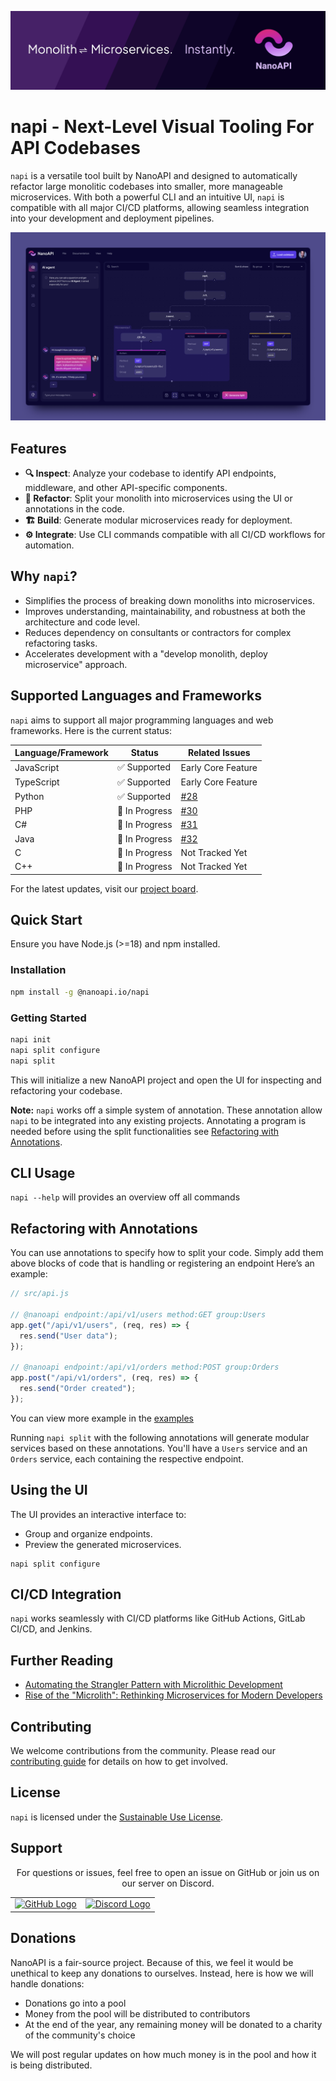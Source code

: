 ![NanoAPI Banner](/media/github-banner.png)

# napi - Next-Level Visual Tooling For API Codebases

`napi` is a versatile tool built by NanoAPI and designed to automatically refactor large monolitic codebases into smaller, more manageable microservices. With both a powerful CLI and an intuitive UI, `napi` is compatible with all major CI/CD platforms, allowing seamless integration into your development and deployment pipelines.

![NanoAPI UI Overview](/media/hero-app.png)

## Features

- **🔍 Inspect**: Analyze your codebase to identify API endpoints, middleware, and other API-specific components.
- **📝 Refactor**: Split your monolith into microservices using the UI or annotations in the code.
- **🏗️ Build**: Generate modular microservices ready for deployment.
- **⚙️ Integrate**: Use CLI commands compatible with all CI/CD workflows for automation.

## Why `napi`?

- Simplifies the process of breaking down monoliths into microservices.
- Improves understanding, maintainability, and robustness at both the architecture and code level.
- Reduces dependency on consultants or contractors for complex refactoring tasks.
- Accelerates development with a "develop monolith, deploy microservice" approach.

## Supported Languages and Frameworks

`napi` aims to support all major programming languages and web frameworks. Here is the current status:

| Language/Framework | Status         | Related Issues                                      |
| ------------------ | -------------- | --------------------------------------------------- |
| JavaScript         | ✅ Supported   | Early Core Feature                                  |
| TypeScript         | ✅ Supported   | Early Core Feature                                  |
| Python             | ✅ Supported   | [#28](https://github.com/nanoapi-io/napi/issues/28) |
| PHP                | 🚧 In Progress | [#30](https://github.com/nanoapi-io/napi/issues/30) |
| C#                 | 🚧 In Progress | [#31](https://github.com/nanoapi-io/napi/issues/31) |
| Java               | 🚧 In Progress | [#32](https://github.com/nanoapi-io/napi/issues/32) |
| C                  | 🚧 In Progress | Not Tracked Yet                                     |
| C++                | 🚧 In Progress | Not Tracked Yet                                     |

For the latest updates, visit our [project board](https://github.com/nanoapi-io/napi/projects).

## Quick Start

Ensure you have Node.js (>=18) and npm installed.

### Installation

```bash
npm install -g @nanoapi.io/napi
```

### Getting Started

```bash
napi init
napi split configure
napi split
```

This will initialize a new NanoAPI project and open the UI for inspecting and refactoring your codebase.

**Note:** `napi` works off a simple system of annotation. These annotation allow `napi` to be integrated into any existing projects. Annotating a program is needed before using the split functionalities see [Refactoring with Annotations](#refactoring-with-annotations).

## CLI Usage

`napi --help` will provides an overview off all commands

## Refactoring with Annotations

You can use annotations to specify how to split your code.
Simply add them above blocks of code that is handling or registering an endpoint
Here’s an example:

```typescript
// src/api.js

// @nanoapi endpoint:/api/v1/users method:GET group:Users
app.get("/api/v1/users", (req, res) => {
  res.send("User data");
});

// @nanoapi endpoint:/api/v1/orders method:POST group:Orders
app.post("/api/v1/orders", (req, res) => {
  res.send("Order created");
});
```

You can view more example in the [examples](/examples/)

Running `napi split` with the following annotations will generate modular services based on these annotations. You'll have a `Users` service and an `Orders` service, each containing the respective endpoint.

## Using the UI

The UI provides an interactive interface to:

- Group and organize endpoints.
- Preview the generated microservices.

```
napi split configure
```

## CI/CD Integration

`napi` works seamlessly with CI/CD platforms like GitHub Actions, GitLab CI/CD, and Jenkins.

## Further Reading

- [Automating the Strangler Pattern with Microlithic Development](https://medium.com/@joel_40950/automating-the-strangler-pattern-with-microlithic-development-241e4e0dd79b)
- [Rise of the "Microlith": Rethinking Microservices for Modern Developers](https://dev.to/nanojoel/open-sourcing-nanoapi-rethinking-microservices-for-modern-developers-14m2)

## Contributing

We welcome contributions from the community. Please read our [contributing guide](https://github.com/nanoapi-io/napi/blob/main/.github/CONTRIBUTING.md) for details on how to get involved.

## License

`napi` is licensed under the [Sustainable Use License](https://github.com/nanoapi-io/napi/blob/main/LICENSE.md).

## Support

<div align="center">
  <p>For questions or issues, feel free to open an issue on GitHub or join us on our server on Discord.</p>
  <table>
    <tr>
      <td valign="center">
        <a href="https://github.com/nanoapi-io/napi/issues/new/choose" target="_blank">
          <img src="https://upload.wikimedia.org/wikipedia/commons/9/91/Octicons-mark-github.svg" alt="GitHub Logo" width="50" />
        </a>
      </td>
      <td valign="center">
        <a href="https://discord.gg/4ZaQ347ZmQ" target="_blank">
          <img src="https://cdn.prod.website-files.com/6257adef93867e50d84d30e2/653714c1c2d8d50382c7df8a_636e0b5061df29d55a92d945_full_logo_blurple_RGB.svg" alt="Discord Logo" width="100" height="100" />
        </a>
      </td>
    </tr>
  </table>
</div>

## Donations

NanoAPI is a fair-source project. Because of this, we feel it would be unethical to keep any donations to ourselves. Instead, here is how we will handle donations:

- Donations go into a pool
- Money from the pool will be distributed to contributors
- At the end of the year, any remaining money will be donated to a charity of the community's choice

We will post regular updates on how much money is in the pool and how it is being distributed.
